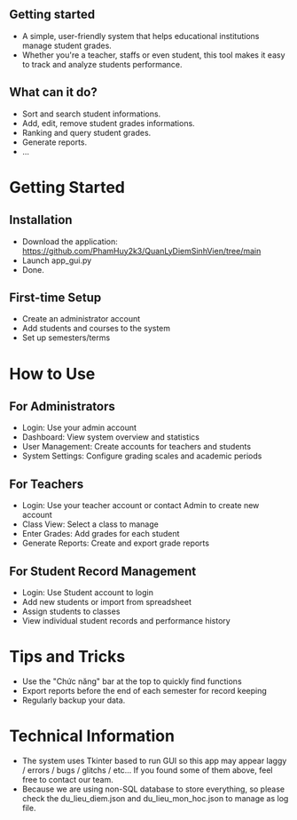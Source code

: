 ## Getting started

- A simple, user-friendly system that helps educational institutions manage student grades. 
- Whether you're a teacher, staffs or even student, this tool makes it easy to track and analyze students performance.

## What can it do? 

- Sort and search student informations.
- Add, edit, remove student grades informations.
- Ranking and query student grades.
- Generate reports.
- ...

# Getting Started
## Installation

- Download the application: https://github.com/PhamHuy2k3/QuanLyDiemSinhVien/tree/main 
- Launch app_gui.py
- Done.

## First-time Setup 

- Create an administrator account
- Add students and courses to the system
- Set up semesters/terms

# How to Use 
## For Administrators

- Login: Use your admin account 
- Dashboard: View system overview and statistics
- User Management: Create accounts for teachers and students
- System Settings: Configure grading scales and academic periods

## For Teachers

- Login: Use your teacher account or contact Admin to create new account
- Class View: Select a class to manage
- Enter Grades: Add grades for each student
- Generate Reports: Create and export grade reports

## For Student Record Management

- Login: Use Student account to login
- Add new students or import from spreadsheet
- Assign students to classes
- View individual student records and performance history

# Tips and Tricks 

- Use the "Chức năng" bar at the top to quickly find functions
- Export reports before the end of each semester for record keeping
- Regularly backup your data.


# Technical Information 

- The system uses Tkinter based to run GUI so this app may appear laggy / errors / bugs / glitchs / etc...
  If you found some of them above, feel free to contact our team.
- Because we are using non-SQL database to store everything, so please check the du_lieu_diem.json and du_lieu_mon_hoc.json to manage as log file.  
